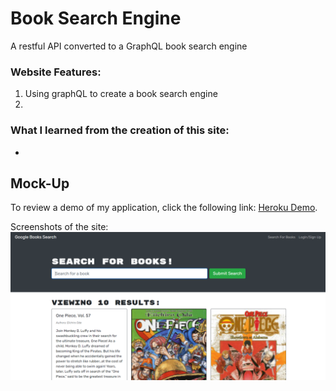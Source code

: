 # Book Search Engine
A restful API converted to a GraphQL book search engine


### Website Features:
1) Using graphQL to create a book search engine
2) 


### What I learned from the creation of this site:
* 

## Mock-Up
To review a demo of my application, click the following link: [Heroku Demo](https://watch.screencastify.com/v/cfX9tYCG1P5l71olIJDf).

Screenshots of the site:
![This is an image of my main page](./ss.png)
